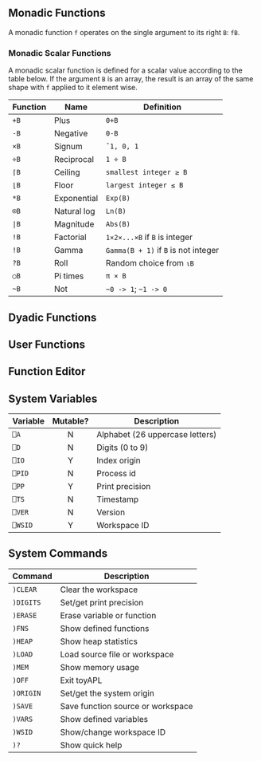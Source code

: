 ## Monadic Functions

A monadic function `f` operates on the single argument to its right `B`: `fB`.

### Monadic Scalar Functions

A monadic scalar function is defined for a scalar value according to the table below. If the argument `B` is an array, the result is an array of the same shape with `f` applied to it element wise.

| Function | Name | Definition |
| --- | --- | --- |
| `+B` | Plus | `0+B` |
| `-B` | Negative | `0-B` |
| `×B` | Signum | `¯1, 0, 1` |
| `÷B` | Reciprocal | `1 ÷ B` |
| `⌈B` | Ceiling | `smallest integer ≥ B` |
| `⌊B` | Floor | `largest integer ≤ B` |
| `*B` | Exponential | `Exp(B)` |
| `⍟B` | Natural log | `Ln(B)` |
| `\|B` | Magnitude | `Abs(B)` |
| `!B` | Factorial | `1×2×...×B` if `B` is integer |
| `!B` | Gamma | `Gamma(B + 1)` if `B` is not integer |
| `?B` | Roll | Random choice from `⍳B` |
| `○B` | Pi times | `π × B` |
| `~B` | Not | `~0 -> 1`; `~1 -> 0` |


## Dyadic Functions

## User Functions

## Function Editor

## System Variables

| Variable | Mutable? | Description |
| --- | :---: | --- |
| `⎕A` | N | Alphabet (26 uppercase letters) |
| `⎕D` | N | Digits (0 to 9) |
| `⎕IO` | Y | Index origin |
| `⎕PID` | N | Process id |
| `⎕PP` | Y | Print precision |
| `⎕TS` | N | Timestamp |
| `⎕VER` | N | Version |
| `⎕WSID` | Y | Workspace ID |


## System Commands

| Command | Description |
| --- | --- |
| `)CLEAR` | Clear the workspace |
| `)DIGITS` | Set/get print precision |
| `)ERASE` | Erase variable or function |
| `)FNS` | Show defined functions |
| `)HEAP` | Show heap statistics |
| `)LOAD` | Load source file or workspace |
| `)MEM` | Show memory usage |
| `)OFF` | Exit toyAPL |
| `)ORIGIN` | Set/get the system origin |
| `)SAVE` | Save function source or workspace |
| `)VARS` | Show defined variables |
| `)WSID` | Show/change workspace ID |
| `)?` | Show quick help |


